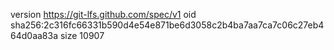 version https://git-lfs.github.com/spec/v1
oid sha256:2c316fc66331b590d4e54e871be6d3058c2b4ba7aa7ca7c06c27eb464d0aa83a
size 10907
